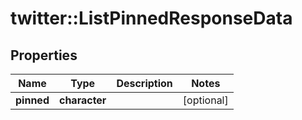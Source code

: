# twitter::ListPinnedResponseData


## Properties
Name | Type | Description | Notes
------------ | ------------- | ------------- | -------------
**pinned** | **character** |  | [optional] 



